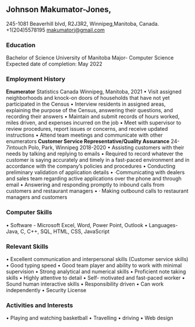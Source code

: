 ## Johnson Makumator-Jones,
245-1081 Beaverhill blvd,
R2J3R2,
Winnipeg,Manitoba, Canada.
+1(204)5578195
makumatorj@gmail.com
### Education
Bachelor of Science
University of Manitoba 
Major- Computer Science
Expected date of completion: May 2022
### Employment History
**Enumerator** 
Statistics Canada Winnipeg, Manitoba, 2021
•	Visit assigned neighborhoods and knock-on doors of households that have not yet
participated in the Census
•	Interview residents in assigned areas, explaining the purpose of the Census, answering
their questions, and recording their answers
•	Maintain and submit records of hours worked, miles driven, and expenses incurred on the job
•	Meet with supervisor to review procedures, report issues or concerns, and receive
updated instructions
•	Attend team meetings and communicate with other enumerators
**Customer Service Representative/Quality Assurance**
24-7intouch Polo, Park, Winnipeg 2018-2020
•	Assisting customers with their needs by talking and replying to emails
•	Required to record whatever the customer is saying accurately and timely in a fast-paced environment and in accordance with the company’s policies and procedures 
•	Conducting preliminary validation of application details
•	·Communicating with dealers and sales team regarding active applications over the phone and through email
•	Answering and responding promptly to inbound calls from customers and restaurant managers
•	· Making outbound calls to restaurant managers and customers
### Computer Skills
• Software - Microsoft Excel, Word, Power Point, Outlook
• Languages- Java, C, C++, SQL, HTML, CSS, JavaScript
### Relevant Skills
• Excellent communication and interpersonal skills (Customer service skills)
• Good typing speed
• Good team player and ability to work with minimal supervision
• Strong analytical and numerical skills
• Proficient note taking skills
• Highly attentive to detail
• Self- motivated and fast-paced worker
• Sound human interactive skills
• Responsibility driven
• Can work independently
• Security License
### Activities and Interests
•	Playing and watching basketball
•	Travelling
•	driving
•	Web design


